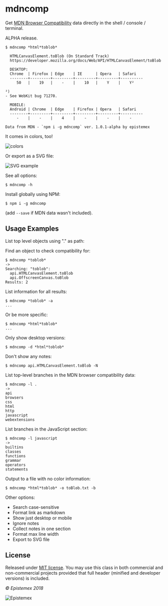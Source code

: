 mdncomp
=======

Get [MDN Browser Compatibility](https://github.com/mdn/browser-compat-data) data directly in the shell / console / terminal.

ALPHA release.

```text
$ mdncomp *html*toblob*

  HTMLCanvasElement.toBlob (On Standard Track)
  https://developer.mozilla.org/docs/Web/API/HTMLCanvasElement/toBlob

  DESKTOP:
  Chrome  | Firefox | Edge    | IE      | Opera   | Safari
  --------+---------+---------+---------+---------+----------
     50   |    19   |    -    |    10   |    Y    |    Y²

²)
- See WebKit bug 71270.

  MOBILE:
  Android | Chrome  | Edge    | Firefox | Opera   | Safari
  --------+---------+---------+---------+---------+----------
     -    |    -    |    4    |    -    |    -    |    -

Data from MDN - `npm i -g mdncomp` ver. 1.0.1-alpha by epistemex
```

It comes in colors, too!

![colors](https://i.imgur.com/2h3BlX5.jpg)

Or export as a SVG file:

![SVG example](https://i.imgur.com/OoM5p3H.jpg)

See all options:

    $ mdncomp -h

Install globally using NPM:

    $ npm i -g mdncomp

(add `--save` if MDN data wasn't included).


Usage Examples
--------------

List top level objects using "." as path:

Find an object to check compatibility for:
```text
$ mdncomp *toblob*
->
Searching: "toblob":
  api.HTMLCanvasElement.toBlob
  api.OffscreenCanvas.toBlob
Results: 2
```

List information for all results:
```text
$ mdncomp *toblob* -a
...
```

Or be more specific:
```text
$ mdncomp *html*toblob*
...
```

Only show desktop versions:

    $ mdncomp -d *html*toblob*

Don't show any notes:

    $ mdncomp api.HTMLCanvasElement.toBlob -N

List top-level branches in the MDN browser compatibility data:
```text
$ mdncomp -l .
->
api
browsers
css
html
http
javascript
webextensions
```

List branches in the JavaScript section:
```text
$ mdncomp -l javascript
->
builtins
classes
functions
grammar
operators
statements
```

Output to a file with no color information:

    $ mdncomp *html*toblob* -o toBlob.txt -b

Other options:
- Search case-sensitive
- Format link as markdown
- Show just desktop or mobile
- Ignore notes
- Collect notes in one section
- Format max line width
- Export to SVG file


License
-------

Released under [MIT license](http://choosealicense.com/licenses/mit/). You may use this class in both commercial and non-commercial projects provided that full header (minified and developer versions) is included.

*&copy; Epistemex 2018*

![Epistemex](https://i.imgur.com/GP6Q3v8.png)
